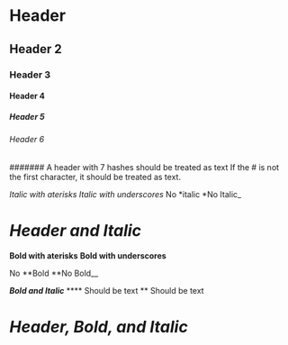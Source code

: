 # Header
## Header 2
### Header 3
#### Header 4
##### Header 5
###### Header 6
####### A header with 7 hashes should be treated as text
If the # is not the first character, it should be treated as text.

*Italic with aterisks*
_Italic with underscores_
No *italic
*No Italic_

# *Header and Italic*

**Bold with aterisks**
__Bold with underscores__

No **Bold
**No Bold__

***Bold and Italic***
**** Should be text
** Should be text

# ***Header, Bold, and Italic***
